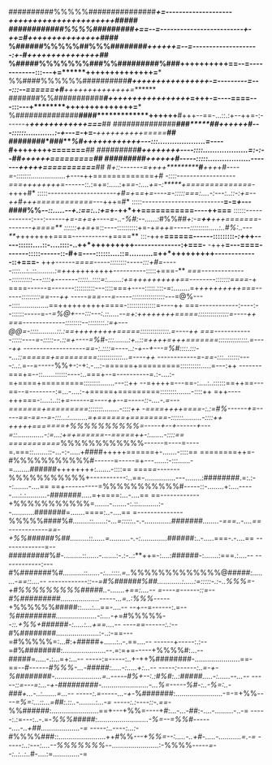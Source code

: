 ##########%%%%%###########*#*###**********+=-------------------**-+++***++++**+++++++++++++++#**####
############%%%%#########********+==--=-------------------------+-++=***#*****+++++++++++++++#***###
%######%%%%%##%%%########***********++++++=--=--------------------:+-**#******+++++++++++++++#*****#
%#####%%%%%%%###%%########**#%#**##++++++++++==--=------------:::---+=********++++++++++++++=*******
%%####%%%%%%##########******#***++++++++++++++++-=---------=---:::--======+#**++++++++++++++=*******
#######%%###########*******#+++++++++++++++++*=+++-=----====---:::---+********++++++++++++++=*******
%##############**####*************++++++**#+++--==-...::.:+--++=-:------+*****++++++++++++===*****##
##############****###********##++++***++*#---::::::............:-+---=-*+=-***++++++++++=====*****##
########*#********##*******%#++++++++++++---:::....................=---*-****#++++++++=======*****##
########*#*********************#++++++++----::::...................=:-:--*##**++++++=========*****##
########*********************#**++++++#-----:::::..................-------+***++++===========*****##
#*+::-------=++++***********#**+++*+*#----=-:::::::.................+---***-**++=============****+#*
-::::------------------===++*++++*++*=------::.:=+=:.....:+*==-:....+=-:*****+==============-*++++#*
:::::---------------------*+#=+*=*=+=----=-:::::===:....-:---:..::-:+=--++#+++============---*+++=#*
:::::-------------------------**=-=*+---#*###%%*--::.....--+.:==:..:+=*+-++*++===========----++===**
::::::------------:---:------*+=-=+=+----=-..-%#:--......:*#%%##*+:-=**++**+++=======--------+====**
::::::++=+*=::----::::::::::+=-+*=++=-----:::::::::.....:..#%:..---**+*+++++++====-----------+====**
:::-+++**======------:::::::::-*:+*++-----::::::....::-....::::-..++*+++++++++--------------:+===-**
-+++**=---====-------:::::------::-#+=----::::::....::=..........=++*+++++++++-------------::+===-**
++*+------====-----::::::::-----:::+#=-----::::...:..::.........:=++*+++++++++----------:::::+===-**
*===--------------::::::::::---::::+-------:::::..::::=:.......:+=++++++++++==--------:::::::====-*+
====------=-------::::::::::---::::===+----:::::.:::-=:........=+*+++++++++===------:::::::::==---++
-----===---=-----::::::::::::::::---*=@%----::::..............==++++++++++====-::::::::::::::=----++
===------------:----:--::::::-----=-*-=%@+---:::---:.::.....--=+:++++++++=====:::::::::::::::=----++
===-------------::::::::--::::::::.:=+---@@=-::::.........::.:==+++++++++=====::::::::::::::.=----++
===------------:::::----=-:::::--.::=+----=%#-:::.......:+..::=++++=+++=======::::::::::::::.=----++
-------------------==-:.::::=----..:-+--+---=%#::::.:::--...::======+=========::::::::::::...=----++
------------=-==-:::..::::::----:..:.*=--=-----%%+-:-+:.-...:-======+=========::::::::::.....=---:++
-------===+=--::......::::::----:..===+--=----------=.:-....:-=+====+=========::::::::.......---::++
--=++++=---==-:....:..::::::==++==---==--=--------:=...-....:-+=====+=========::::::::.......-::::++
=++----+++===-:....:..::+*=------=----++--=-----::-....-.=---=======+=========:::::::........-::::++
-====++++====-:.:=*#*%------+=-----==-==--=-:::...:.........=+======+========-::::::.........-::::++
+++++=======+%%%%%%%%%%=-----+--+------+---=::.............-:=...:+=+======--=====++-:.......-::::==
===========*%%%%%%%%%%%%------=----=----=.===::.......::-...-:-.....+####+++++======+-.......-::::==
========++=-#%%%%%%%%%%%#------=-----=+---......:-:::......-=........*######*++++++++:.......-::::==
====*=-------*%%%%%%%%%%%+-----------:..==-...............---........:########.=:.:--:.......-....==
==+----------=%%%%%%%%%%%#-----::-........+:....-----....:.:..........-#######.....=+====:...-....==
==------------+%%%%%%%%%%%=.......-.......-:.::..........:--...........#######=.......====:..-....==
=--------------%%%%%####%#*........::......:-...=:::::..-.-.............#######........-===..-....==
------------==-+%%######%##.........::......=..........-.-:.............*######:..-.....===-.-....==
-------------=--#########%#-.........::......-.......:-.:-..:**++=-:....:######-:.......:===.:....--
------------:---#%#######%#*..........::......-:...::::.=..*%%%%%%%%%%%%%@#####*:........-==::....--
------------::--=#%######%##............:.....:=:::::-.:-..%%%=-+#%%%%%%%%%#####..-.......+==:....--
=----=------::=--#%#########...................-----...=..:%%%*-----+%%%%%%#####::.....:...==-....--
--+--=------:.=--*%#########....................-:....-+*=#%%%%%*--::.+%%+######-:.....:...+==....--
----==------:.:--*#%########.....................:-..:-==---=#%%%%%=:...#:+#####+......:..-.==....--
------+-----:.:--=#%########:.....................--.=:=+=-----+%%%%#:...--#####=.....-.:...=+:...--
-----:=-----:..+-++%########-......................==-==--#*------#%%%-...-#####:.....-:.....+:...--
-----:------:..=-+-%########-.......................=..-----#%+--:.:#%#:..:#####.....-:......--...--
-----::=---=:...-+-#########-.......................-...%=-----%#-:..-%=:..-###+...-..:.......=...--
-----:.=-----...-+-*%#######:.......................-=-=+%%*----=%=:...::...=##:.::..-........:...-=
-----:.:----::-.==-*%%######:.......................==+---+%%=----+#:...-...-##:-....-.........-..-=
-----:.:=---:..-.=-*%%%#####:.........................-%=--=%%#------....-..+##...................-=
-----:..----:...:*-#%%%%###::.......................++#%%*---+%%=--:.....-..+#-.....-...........=.-=
-----:..:---:....--%%%%%%%*--.......................:-%%%%*-----=--:..:..:..*#-....:=.............-=
